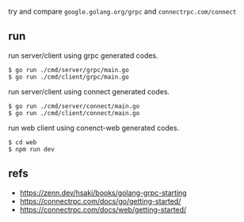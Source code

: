 try and compare `google.golang.org/grpc` and `connectrpc.com/connect`

## run

run server/client using grpc generated codes.

```console
$ go run ./cmd/server/grpc/main.go
$ go run ./cmd/client/grpc/main.go
```

run server/client using connect generated codes.

```console
$ go run ./cmd/server/connect/main.go
$ go run ./cmd/client/connect/main.go
```

run web client using conenct-web generated codes.

```console
$ cd web
$ npm run dev
```

## refs

- https://zenn.dev/hsaki/books/golang-grpc-starting
- https://connectrpc.com/docs/go/getting-started/
- https://connectrpc.com/docs/web/getting-started/